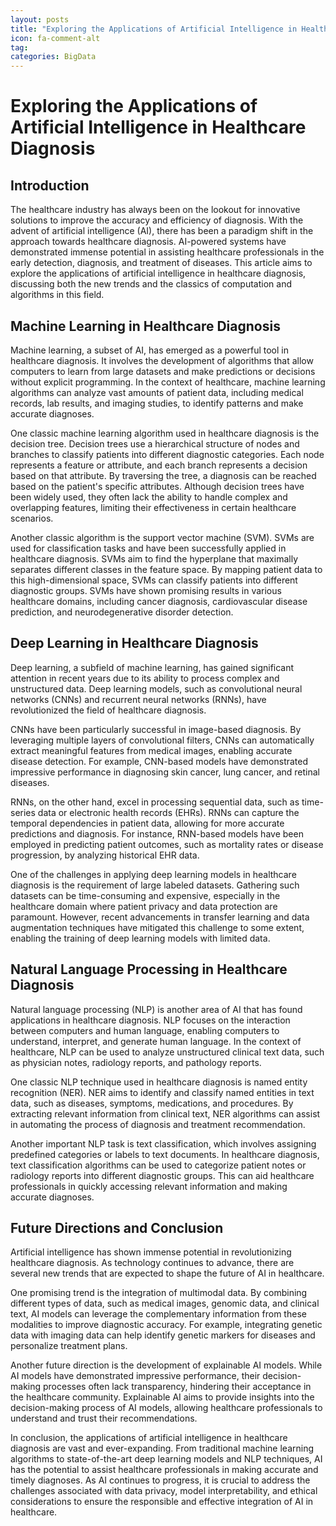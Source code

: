 ```yaml
---
layout: posts
title: "Exploring the Applications of Artificial Intelligence in Healthcare Diagnosis"
icon: fa-comment-alt
tag:      
categories: BigData
---
```



# Exploring the Applications of Artificial Intelligence in Healthcare Diagnosis

## Introduction

The healthcare industry has always been on the lookout for innovative solutions to improve the accuracy and efficiency of diagnosis. With the advent of artificial intelligence (AI), there has been a paradigm shift in the approach towards healthcare diagnosis. AI-powered systems have demonstrated immense potential in assisting healthcare professionals in the early detection, diagnosis, and treatment of diseases. This article aims to explore the applications of artificial intelligence in healthcare diagnosis, discussing both the new trends and the classics of computation and algorithms in this field.

## Machine Learning in Healthcare Diagnosis

Machine learning, a subset of AI, has emerged as a powerful tool in healthcare diagnosis. It involves the development of algorithms that allow computers to learn from large datasets and make predictions or decisions without explicit programming. In the context of healthcare, machine learning algorithms can analyze vast amounts of patient data, including medical records, lab results, and imaging studies, to identify patterns and make accurate diagnoses.

One classic machine learning algorithm used in healthcare diagnosis is the decision tree. Decision trees use a hierarchical structure of nodes and branches to classify patients into different diagnostic categories. Each node represents a feature or attribute, and each branch represents a decision based on that attribute. By traversing the tree, a diagnosis can be reached based on the patient's specific attributes. Although decision trees have been widely used, they often lack the ability to handle complex and overlapping features, limiting their effectiveness in certain healthcare scenarios.

Another classic algorithm is the support vector machine (SVM). SVMs are used for classification tasks and have been successfully applied in healthcare diagnosis. SVMs aim to find the hyperplane that maximally separates different classes in the feature space. By mapping patient data to this high-dimensional space, SVMs can classify patients into different diagnostic groups. SVMs have shown promising results in various healthcare domains, including cancer diagnosis, cardiovascular disease prediction, and neurodegenerative disorder detection.

## Deep Learning in Healthcare Diagnosis

Deep learning, a subfield of machine learning, has gained significant attention in recent years due to its ability to process complex and unstructured data. Deep learning models, such as convolutional neural networks (CNNs) and recurrent neural networks (RNNs), have revolutionized the field of healthcare diagnosis.

CNNs have been particularly successful in image-based diagnosis. By leveraging multiple layers of convolutional filters, CNNs can automatically extract meaningful features from medical images, enabling accurate disease detection. For example, CNN-based models have demonstrated impressive performance in diagnosing skin cancer, lung cancer, and retinal diseases.

RNNs, on the other hand, excel in processing sequential data, such as time-series data or electronic health records (EHRs). RNNs can capture the temporal dependencies in patient data, allowing for more accurate predictions and diagnosis. For instance, RNN-based models have been employed in predicting patient outcomes, such as mortality rates or disease progression, by analyzing historical EHR data.

One of the challenges in applying deep learning models in healthcare diagnosis is the requirement of large labeled datasets. Gathering such datasets can be time-consuming and expensive, especially in the healthcare domain where patient privacy and data protection are paramount. However, recent advancements in transfer learning and data augmentation techniques have mitigated this challenge to some extent, enabling the training of deep learning models with limited data.

## Natural Language Processing in Healthcare Diagnosis

Natural language processing (NLP) is another area of AI that has found applications in healthcare diagnosis. NLP focuses on the interaction between computers and human language, enabling computers to understand, interpret, and generate human language. In the context of healthcare, NLP can be used to analyze unstructured clinical text data, such as physician notes, radiology reports, and pathology reports.

One classic NLP technique used in healthcare diagnosis is named entity recognition (NER). NER aims to identify and classify named entities in text data, such as diseases, symptoms, medications, and procedures. By extracting relevant information from clinical text, NER algorithms can assist in automating the process of diagnosis and treatment recommendation.

Another important NLP task is text classification, which involves assigning predefined categories or labels to text documents. In healthcare diagnosis, text classification algorithms can be used to categorize patient notes or radiology reports into different diagnostic groups. This can aid healthcare professionals in quickly accessing relevant information and making accurate diagnoses.

## Future Directions and Conclusion

Artificial intelligence has shown immense potential in revolutionizing healthcare diagnosis. As technology continues to advance, there are several new trends that are expected to shape the future of AI in healthcare.

One promising trend is the integration of multimodal data. By combining different types of data, such as medical images, genomic data, and clinical text, AI models can leverage the complementary information from these modalities to improve diagnostic accuracy. For example, integrating genetic data with imaging data can help identify genetic markers for diseases and personalize treatment plans.

Another future direction is the development of explainable AI models. While AI models have demonstrated impressive performance, their decision-making processes often lack transparency, hindering their acceptance in the healthcare community. Explainable AI aims to provide insights into the decision-making process of AI models, allowing healthcare professionals to understand and trust their recommendations.

In conclusion, the applications of artificial intelligence in healthcare diagnosis are vast and ever-expanding. From traditional machine learning algorithms to state-of-the-art deep learning models and NLP techniques, AI has the potential to assist healthcare professionals in making accurate and timely diagnoses. As AI continues to progress, it is crucial to address the challenges associated with data privacy, model interpretability, and ethical considerations to ensure the responsible and effective integration of AI in healthcare.